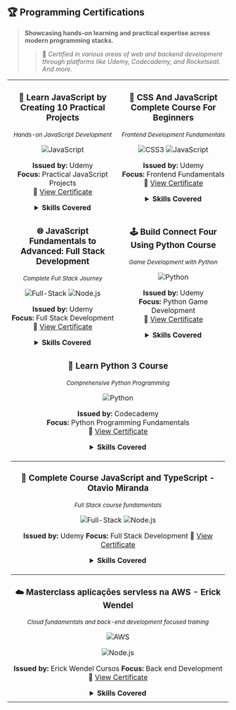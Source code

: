 ## 🏆 Programming Certifications

> **Showcasing hands-on learning and practical expertise across modern programming stacks.**
>
> > 📌 _Certified in various areas of web and backend development through platforms like Udemy, Codecademy, and Rocketseat. And more._

<table>
  <tr>
    <td align="center" width="50%" valign="top">

### 🚀 Learn JavaScript by Creating 10 Practical Projects

<sub>_Hands-on JavaScript Development_</sub>

![JavaScript](https://img.shields.io/badge/JavaScript-F7DF1E?style=for-the-badge&logo=javascript&logoColor=black)

**Issued by:** Udemy  
**Focus:** Practical JavaScript Projects  
🔗 [View Certificate](https://www.udemy.com/certificate/UC-ec325261-9a62-4633-bd5c-5542fb8dd52a/)

<details>
  <summary><strong>Skills Covered</strong></summary>

- DOM Manipulation
- Event Handling
- API Integration
- Project-based Learning
</details>

</td>
<td align="center" width="50%" valign="top">

### 🎨 CSS And JavaScript Complete Course For Beginners

<sub>_Frontend Development Fundamentals_</sub>

![CSS3](https://img.shields.io/badge/CSS3-1572B6?style=for-the-badge&logo=css3&logoColor=white)
![JavaScript](https://img.shields.io/badge/JavaScript-F7DF1E?style=for-the-badge&logo=javascript&logoColor=black)

**Issued by:** Udemy  
**Focus:** Frontend Fundamentals  
🔗 [View Certificate](https://www.udemy.com/certificate/UC-b09129c8-5d7d-4512-bece-6479868a3c9a/)

<details>
  <summary><strong>Skills Covered</strong></summary>

- CSS3 Advanced Techniques
- JavaScript Basics
- Responsive Design
- Interactive Web Elements
</details>

</td>
</tr>
<tr>
<td align="center" width="50%" valign="top">

### 🌐 JavaScript Fundamentals to Advanced: Full Stack Development

<sub>_Complete Full Stack Journey_</sub>

![Full-Stack](https://img.shields.io/badge/Full--Stack-323330?style=for-the-badge&logo=javascript&logoColor=yellow)
![Node.js](https://img.shields.io/badge/Node.js-43853D?style=for-the-badge&logo=node.js&logoColor=white)

**Issued by:** Udemy  
**Focus:** Full Stack Development  
🔗 [View Certificate](https://www.udemy.com/certificate/UC-a1b0c65d-2927-4834-9cfe-3b4b6af8ba93/)

<details>
  <summary><strong>Skills Covered</strong></summary>

- Advanced JavaScript Concepts
- Backend Development
- Database Integration
- Full Stack Architecture
</details>

</td>
<td align="center" width="50%" valign="top">

### 🕹️ Build Connect Four Using Python Course

<sub>_Game Development with Python_</sub>

![Python](https://img.shields.io/badge/Python-3776AB?style=for-the-badge&logo=python&logoColor=white)

**Issued by:** Udemy  
**Focus:** Python Game Development  
🔗 [View Certificate](https://www.codecademy.com/profiles/darkpwd/certificates/6c152bd262967f8c941c9707ed636bda)

<details>
  <summary><strong>Skills Covered</strong></summary>

- Python Programming
- Game Logic Implementation
- Object-Oriented Programming
- Algorithm Development
</details>

</td>
</tr>
<tr>
<td align="center" colspan="2" valign="top">

### 🐍 Learn Python 3 Course

<sub>_Comprehensive Python Programming_</sub>

![Python](https://img.shields.io/badge/Python-306998?style=for-the-badge&logo=python&logoColor=white)

**Issued by:** Codecademy  
**Focus:** Python Programming Fundamentals  
🔗 [View Certificate](https://www.codecademy.com/profiles/darkpwd/certificates/6c152bd262967f8c941c9707ed636bda)

<details>
  <summary><strong>Skills Covered</strong></summary>

- Python Syntax and Fundamentals
- Data Structures and Algorithms
- File Handling and I/O
- Object-Oriented Programming
</details>

</td>
</tr>

<tr>
<td align="center" colspan="2" valign="top">
<hr>

### 🤖 Complete Course JavaScript and TypeScript - Otavio Miranda

<sub>_Full Stack course fundamentals_</sub>

![Full-Stack](https://img.shields.io/badge/Full--Stack-323330?style=for-the-badge&logo=javascript&logoColor=yellow)
![Node.js](https://img.shields.io/badge/Node.js-43853D?style=for-the-badge&logo=node.js&logoColor=white)

**Issued by:** Udemy
**Focus:** Full Stack Development
🔗 [View Certificate](https://www.udemy.com/certificate/UC-59ed0da3-8581-4294-bc01-b99d892902e7/)

<details>
  <summary><strong>Skills Covered</strong></summary>

- JavaScript Fundamentals
- Data Structures and Algorithms
- Frontend fundamentals
- Object-Oriented Programming
- Backend fundamentals
- React
- Databases
</details>

</td>
</tr>

<tr>
<td align="center" colspan="2" valign="top">

<hr>

### ☁️ Masterclass aplicações servless na AWS - Erick Wendel

<sub><em>Cloud fundamentals and back-end development focused training</em></sub>

![AWS](https://img.shields.io/badge/AWS-232F3E?style=for-the-badge&logo=amazon-aws&logoColor=white)

![Node.js](https://img.shields.io/badge/Node.js-43853D?style=for-the-badge&logo=node.js&logoColor=white)

**Issued by:** Erick Wendel Cursos
**Focus:** Back end Development
🔗 [View Certificate]('./assets/336416dc2ab189133fb86d009630026a6743.pdf')

<details>
  <summary><strong>Skills Covered</strong></summary>

- Modern JavaScript Fundamentals
- Object-Oriented Programming
- Back-End Architecture Principles
- Introduction to Cloud Computing with AWS
- Building Serverless Applications
</details>

</td>
</tr>
<tr>
<td align="center" colspan="2" valign="top">